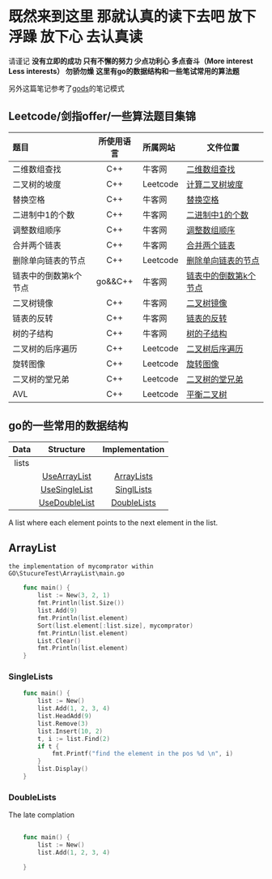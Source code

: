 # 既然来到这里 那就认真的读下去吧 放下浮躁 放下心 去认真读

请谨记
 **没有立即的成功 只有不懈的努力 少点功利心 多点奋斗（More interest Less interests）  勿骄勿燥**
**这里有go的数据结构和一些笔试常用的算法题**

另外这篇笔记参考了[gods](https://github.com/emirpasic/gods)的笔记模式

## Leetcode/剑指offer/一些算法题目集锦

| 题目            | 所使用语言 | 所属网站 | 文件位置                                 |
| :-------------- | :--------: | :-------- | --------------------------------------- |
| 二维数组查找    | C++        | 牛客网   | [二维数组查找](https://github.com/PICKQUE/Leetccode/blob/master/牛客网/PrintMatrix.cpp)  |
| 二叉树的坡度    | C++        | Leetcode | [计算二叉树坡度](https://github.com/PICKQUE/Leetccode/blob/master/Leetcode/findTilt.cpp) |
| 替换空格        | C++        | 牛客网   | [替换空格](https://github.com/PICKQUE/Leetccode/blob/master/Leetcode/replaceSpace.cpp)   |
| 二进制中1的个数 | C++        | 牛客网   | [二进制中1的个数](https://github.com/PICKQUE/Leetccode/blob/master/牛客网/Numberof1.cpp) |
| 调整数组顺序    | C++        | 牛客网   | [调整数组顺序](https://github.com/PICKQUE/Leetccode/blob/master/牛客网/reOrderArray.cpp) |
|合并两个链表     |C++          |牛客网    |[合并两个链表](https://github.com/PICKQUE/Leetccode/blob/master/牛客网/Merge.md)        |
|删除单向链表的节点|C++         |Leetcode  |[删除单向链表的节点](https://github.com/PICKQUE/Leetccode/blob/master/Leetcode/DeleteListNode.md)|
|链表中的倒数第k个节点|go&&C++|牛客网|[链表中的倒数第k个节点](https://github.com/PICKQUE/Leetccode/blob/master/牛客网/FindKthToTail.md)|
|二叉树镜像|C++|牛客网|[二叉树镜像](https://github.com/PICKQUE/Leetccode/blob/master/牛客网/Mirror.md)|
|链表的反转|C++|牛客网|[链表的反转](https://github.com/PICKQUE/Leetccode/blob/master/牛客网/Reverlist.md)|
|树的子结构|C++|牛客网|[树的子结构](https://github.com/PICKQUE/Leetccode/blob/master/牛客网/HasSubtree.md)|
|二叉树的后序遍历|C++|Leetcode|[二叉树后序遍历](https://github.com/PICKQUE/Leetccode/blob/master/Leetcode/postorderTraversal.md)|
|旋转图像|C++|Leetcode|[旋转图像](https://github.com/PICKQUE/Leetccode/blob/master/Leetcode/48.旋转图像.md)|
|二叉树的堂兄弟|C++|Leetcode|[二叉树的堂兄弟](https://github.com/PICKQUE/Leetccode/blob/master/Leetcode/993.二叉树的堂兄弟节点.cpp)|
|AVL|C++|Leetcode|[平衡二叉树](https://github.com/PICKQUE/Leetccode/blob/master/Leetcode/110.平衡二叉树.md)|

## go的一些常用的数据结构

|**Data**|**Structure**|**Implementation**|
|:---:|:---:|:----:|
|lists|
|   |[UseArrayList](#ArrayLists)	|[ArrayLists](Go/ArrayList.md) |
|   |[UseSingleList](#SingleLists)	|[SinglLists](Go/SingleList.md)|
|   |[UseDoubleList](#DoubleLists)	|[DoubleLists](Go/DoubleLists.md)|

A list where each element points to the next element in the list.

## ArrayList

`the implementation of mycomprator within GO\StucureTest\ArrayList\main.go`

```go
	func main() {
		list := New(3, 2, 1)
		fmt.Println(list.Size())
		list.Add(9)
		fmt.Println(list.element)
		Sort(list.element[:list.size], mycomprator)
		fmt.PrintLn(list.element)
		List.Clear()
		fmt.Println(list.element)
	}
```

### SingleLists

```go
    func main() {
		list := New()
		list.Add(1, 2, 3, 4)
		list.HeadAdd(9)
		list.Remove(3)
		list.Insert(10, 2)
		t, i := list.Find(2)
		if t {
			fmt.Printf("find the element in the pos %d \n", i)
		}
		list.Display()
	}
```

### DoubleLists

The late complation

```go
	
	func main() {
		list := New()
		list.Add(1, 2, 3, 4)

	}
```
